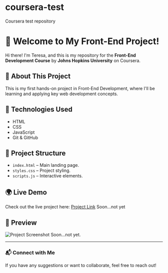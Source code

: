 # coursera-test
Coursera test repository
# 🚀 Welcome to My Front-End Project!

Hi there! I'm Teresa, and this is my repository for the **Front-End Development Course** by **Johns Hopkins University** on Coursera. 

## 🌟 About This Project
This is my first hands-on project in Front-End Development, where I'll be learning and applying key web development concepts.

## 🔧 Technologies Used
- HTML
- CSS
- JavaScript
- Git & GitHub

## 📂 Project Structure
- `index.html` – Main landing page.
- `styles.css` – Project styling.
- `scripts.js` – Interactive elements.

## 🌍 Live Demo
Check out the live project here: [Project Link](YOUR_PROJECT_URL)
Soon...not yet

## 📸 Preview
![Project Screenshot](path/to/screenshot.png)
Soon...not yet.

---

### 📬 Connect with Me
If you have any suggestions or want to collaborate, feel free to reach out!
